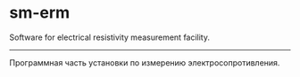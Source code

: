 # sm-erm

Software for electrical resistivity measurement facility.

***

Программная часть установки по измерению электросопротивления.

